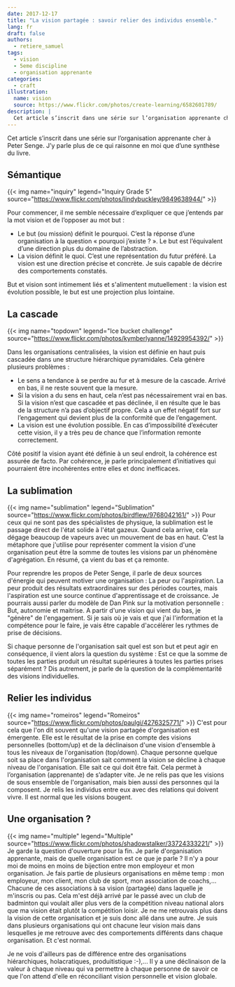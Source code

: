 ```yaml
---
date: 2017-12-17
title: "La vision partagée : savoir relier des individus ensemble."
lang: fr
draft: false
authors:
  - retiere_samuel
tags:
  - vision
  - 5eme discipline
  - organisation apprenante
categories:
  - craft
illustration:
  name: vision
  source: https://www.flickr.com/photos/create-learning/6582601789/
description: |
  Cet article s’inscrit dans une série sur l’organisation apprenante cher à Peter Senge. J’y parle plus de ce qui raisonne en moi que d’une synthèse du livre.
--- 
```

Cet article s’inscrit dans une série sur l’organisation apprenante cher à Peter Senge. J’y parle plus de ce qui raisonne en moi que d’une synthèse du livre.

## Sémantique
{{< img name="inquiry" legend="Inquiry Grade 5" source="https://www.flickr.com/photos/lindybuckley/9849638944/" >}}

Pour commencer, il me semble nécessaire d’expliquer ce que j’entends par la mot vision et de l’opposer au mot but :<br>
- Le but (ou mission) définit le pourquoi. C’est la réponse d’une organisation à la question « pourquoi j’existe ? ». Le but est l’équivalent d’une direction plus du domaine de l’abstraction.<br>
- La vision définit le quoi. C’est une représentation du futur préféré. La vision est une direction précise et concrète. Je suis capable de décrire des comportements constatés.

But et vision sont intimement liés et s'alimentent mutuellement : la vision est évolution possible, le but est une projection plus lointaine.

## La cascade
{{< img name="topdown" legend="Ice bucket challenge" source="https://www.flickr.com/photos/kymberlyanne/14929954392/" >}}

Dans les organisations centralisées, la vision est définie en haut puis cascadée dans une structure hiérarchique pyramidales. Cela génère plusieurs problèmes :<br>
- Le sens a tendance à se perdre au fur et à mesure de la cascade. Arrivé en bas, il ne reste souvent que la mesure.<br>
- Si la vision a du sens en haut, cela n’est pas nécessairement vrai en bas. Si la vision n’est que cascadée et pas déclinée, il en résulte que le bas de la structure n’a pas d’objectif propre. Cela a un effet négatif fort sur l’engagement qui devient plus de la conformité que de l’engagement.<br>
- La vision est une évolution possible. En cas d’impossibilité d’exécuter cette vision, il y a très peu de chance que l’information remonte correctement.

Côté positif la vision ayant été définie à un seul endroit, la cohérence est assurée de facto. Par cohérence, je parle principalement d’initiatives qui pourraient être incohérentes entre elles et donc inefficaces.

## La sublimation
{{< img name="sublimation" legend="Sublimation" source="https://www.flickr.com/photos/birdflew/9768042161/" >}}
Pour ceux qui ne sont pas des spécialistes de physique, la sublimation est le passage direct de l'état solide à l'état gazeux. Quand cela arrive, cela dégage beaucoup de vapeurs avec un mouvement de bas en haut. C'est la métaphore que j'utilise pour représenter comment la vision d'une organisation peut être la somme de toutes les visions par un phénomène d'agrégation. En résumé, ça vient du bas et ça remonte.

Pour reprendre les propos de Peter Senge, il parle de deux sources d'énergie qui peuvent motiver une organisation : La peur ou l'aspiration. La peur produit des résultats extraordinaires sur des périodes courtes, mais l'aspiration est une source continue d'apprentissage et de croissance. Je pourrais aussi parler du modèle de Dan Pink sur la motivation personnelle : But, autonomie et maitrise. A partir d'une vision qui vient du bas, je "génère" de l'engagement. Si je sais où je vais et que j'ai l'information et la compétence pour le faire, je vais être capable d'accélérer les rythmes de prise de décisions.

Si chaque personne de l'organisation sait quel est son but et peut agir en conséquence, il vient alors la question du système : Est ce que la somme de toutes les parties produit un résultat supérieures à toutes les parties prises séparément ? Dis autrement, je parle de la question de la complémentarité des visions individuelles.

## Relier les individus
{{< img name="romeiros" legend="Romeiros" source="https://www.flickr.com/photos/paulgi/4276325771/" >}}
C'est pour cela que l'on dit souvent qu'une vision partagée d'organisation est émergente. Elle est le résultat de la prise en compte des visions personnelles (bottom/up) et de la déclinaison d'une vision d'ensemble à tous les niveaux de l'organisation (top/down). Chaque personne quelque soit sa place dans l'organisation sait comment la vision se décline à chaque niveau de l'organisation. Elle sait ce qui doit être fait. Cela permet à l’organisation (apprenante) de s’adapter vite. Je ne relis pas que les visions de sous ensemble de l'organisation, mais bien aussi des personnes qui la composent. Je relis les individus entre eux avec des relations qui doivent vivre. Il est normal que les visions bougent.

## Une organisation ?
{{< img name="multiple" legend="Multiple" source="https://www.flickr.com/photos/shadowstalker/33724333221/" >}}
Je garde la question d'ouverture pour la fin. Je parle d'organisation apprenante, mais de quelle organisation est ce que je parle ? Il  n'y a pour moi de moins en moins de bijection entre mon employeur et mon organisation. Je fais partie de plusieurs organisations en même temp : mon employeur, mon client, mon club de sport, mon association de coachs,... Chacune de ces associations à sa vision (partagée) dans laquelle je m'inscris ou pas. Cela m'est déjà arrivé par le passé avec un club de badminton qui voulait aller plus vers de la compétition niveau national alors que ma vision était plutôt la compétition loisir. Je ne me retrouvais plus dans la vision de cette organisation et je suis donc allé dans une autre. Je suis dans plusieurs organisations qui ont chacune leur vision mais dans lesquelles je me retrouve avec des comportements différents dans chaque organisation. Et c'est normal.

Je ne vois d'ailleurs pas de différence entre des organisations hiérarchiques, holacratiques, produitistique :-),... Il y a une déclinaison de la valeur à chaque niveau qui va permettre à chaque personne de savoir ce que l'on attend d'elle en réconciliant vision personnelle et vision globale.

